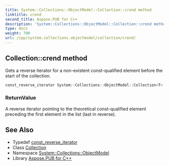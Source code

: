 ```yaml
---
title: System::Collections::ObjectModel::Collection::crend method
linktitle: crend
second_title: Aspose.PUB for C++
description: 'System::Collections::ObjectModel::Collection::crend method. Gets a reverse iterator for a non-existent const-qualified element before the start of the collection in C++.'
type: docs
weight: 700
url: /cpp/system.collections.objectmodel/collection/crend/
---
```

## Collection::crend method


Gets a reverse iterator for a non-existent const-qualified element before the start of the collection.

```cpp
const_reverse_iterator System::Collections::ObjectModel::Collection<T>::crend() const noexcept
```


### ReturnValue

A reverse iterator pointing to the theoretical const-qualified element preceding the first element in the list (last in reverse).

## See Also

* Typedef [const_reverse_iterator](../const_reverse_iterator/)
* Class [Collection](../)
* Namespace [System::Collections::ObjectModel](../../)
* Library [Aspose.PUB for C++](../../../)
